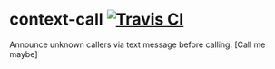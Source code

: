 # context-call [![Travis CI](https://travis-ci.org/BandwidthExamples/context-call.svg?branch=master)](https://travis-ci.org/BandwidthExamples/context-call)
Announce unknown callers via text message before calling. [Call me maybe]
